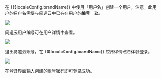 <IntegrationDetailCard title="体验登录">

在 {{$localeConfig.brandName}} 中使用「用户名」创建一个用户，注意，此用户的用户名需要与简道云中已存在用户的**编号**一致。

![](~@imagesZhCn/integration/jiandao-cloud/3-1.png)

简道云用户编号可在用户详情中查看。

![](~@imagesZhCn/integration/jiandao-cloud/3-2.png)

退出简道云账号，在 {{$localeConfig.brandName}} 应用详情点击体验登录。

![](~@imagesZhCn/integration/jiandao-cloud/3-3.png)

在登录界面输入创建的账号密码即可登录成功。

</IntegrationDetailCard>
